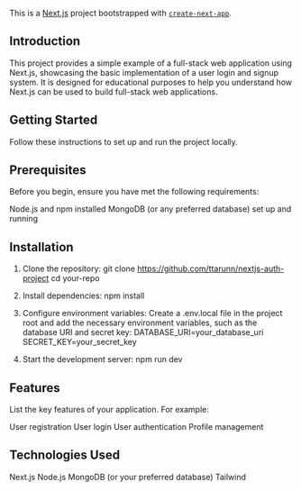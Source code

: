 This is a [Next.js](https://nextjs.org/) project bootstrapped with [`create-next-app`](https://github.com/vercel/next.js/tree/canary/packages/create-next-app).

## Introduction

This project provides a simple example of a full-stack web application using Next.js, showcasing the basic implementation of a user login and signup system. It is designed for educational purposes to help you understand how Next.js can be used to build full-stack web applications.

## Getting Started

Follow these instructions to set up and run the project locally.

## Prerequisites

Before you begin, ensure you have met the following requirements:

Node.js and npm installed
MongoDB (or any preferred database) set up and running

## Installation

1. Clone the repository: git clone https://github.com/ttarunn/nextjs-auth-project
                         cd your-repo
2. Install dependencies: npm install

3. Configure environment variables: Create a .env.local file in the project root and add the necessary environment  variables, such as the database URI and secret key: DATABASE_URI=your_database_uri
                                                    SECRET_KEY=your_secret_key

4. Start the development server: npm run dev


## Features

List the key features of your application. For example:

User registration
User login
User authentication
Profile management

## Technologies Used
Next.js
Node.js
MongoDB (or your preferred database)
Tailwind
